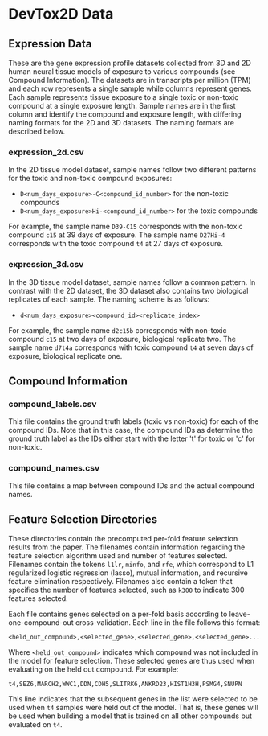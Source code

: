 # DevTox2D Data

## Expression Data
These are the gene expression profile datasets collected from 3D and 2D human neural tissue models of exposure to various compounds (see Compound Information). The datasets are in transcripts per million (TPM) and each row represents a single sample while columns represent genes. Each sample represents tissue exposure to a single toxic or non-toxic compound at a single exposure length. Sample names are in the first column and identify the compound and exposure length, with differing naming formats for the 2D and 3D datasets. The naming formats are described below.

### expression_2d.csv
In the 2D tissue model dataset, sample names follow two different patterns for the toxic and non-toxic compound exposures:

- `D<num_days_exposure>-C<compound_id_number>` for the non-toxic compounds
- `D<num_days_exposure>Hi-<compound_id_number>` for the toxic compounds

For example, the sample name `D39-C15` corresponds with the non-toxic compound `c15` at 39 days of exposure. The sample name `D27Hi-4` corresponds with the toxic compound `t4` at 27 days of exposure.

### expression_3d.csv
In the 3D tissue model dataset, sample names follow a common pattern. In contrast with the 2D dataset, the 3D dataset also contains two biological replicates of each sample. The naming scheme is as follows:

- `d<num_days_exposure><compound_id><replicate_index>`

For example, the sample name `d2c15b` corresponds with non-toxic compound `c15` at two days of exposure, biological replicate two. The sample name `d7t4a` corresponds with toxic compound `t4` at seven days of exposure, biological replicate one.

## Compound Information
### compound_labels.csv
This file contains the ground truth labels (toxic vs non-toxic) for each of the compound IDs. Note that in this case, the compound IDs as determine the ground truth label as the IDs either start with the letter 't' for toxic or 'c' for non-toxic.

### compound_names.csv
This file contains a map between compound IDs and the actual compound names.

## Feature Selection Directories
These directories contain the precomputed per-fold feature selection results from the paper. The filenames contain information regarding the feature selection algorithm used and number of features selected. Filenames contain the tokens `l1lr`, `minfo`, and `rfe`, which correspond to L1 regularized logistic regression (lasso), mutual information, and recursive feature elimination respectively. Filenames also contain a token that specifies the number of features selected, such as `k300` to indicate 300 features selected.

Each file contains genes selected on a per-fold basis according to leave-one-compound-out cross-validation. Each line in the file follows this format:
```
<held_out_compound>,<selected_gene>,<selected_gene>,<selected_gene>...
```
Where `<held_out_compound>` indicates which compound was not included in the model for feature selection. These selected genes are thus used when evaluating on the held out compound. For example:
```
t4,SEZ6,MARCH2,WWC1,DDN,CDH5,SLITRK6,ANKRD23,HIST1H3H,PSMG4,SNUPN
```
This line indicates that the subsequent genes in the list were selected to be used when `t4` samples were held out of the model. That is, these genes will be used when building a model that is trained on all other compounds but evaluated on `t4`.